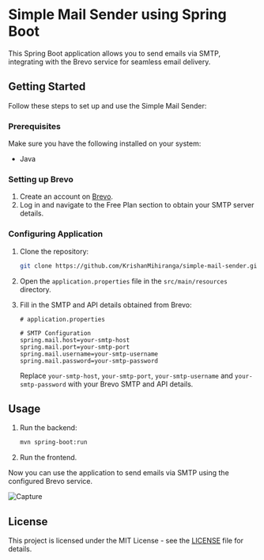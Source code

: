 # Simple Mail Sender using Spring Boot

This Spring Boot application allows you to send emails via SMTP, integrating with the Brevo service for seamless email delivery.

## Getting Started

Follow these steps to set up and use the Simple Mail Sender:

### Prerequisites

Make sure you have the following installed on your system:

- Java

### Setting up Brevo

1. Create an account on [Brevo](https://app.brevo.com/).
2. Log in and navigate to the Free Plan section to obtain your SMTP server details.

### Configuring Application

1. Clone the repository:

    ```bash
    git clone https://github.com/KrishanMihiranga/simple-mail-sender.git
    ```

2. Open the `application.properties` file in the `src/main/resources` directory.

3. Fill in the SMTP and API details obtained from Brevo:

    ```properties
    # application.properties

    # SMTP Configuration
    spring.mail.host=your-smtp-host
    spring.mail.port=your-smtp-port
    spring.mail.username=your-smtp-username
    spring.mail.password=your-smtp-password

    ```

   Replace `your-smtp-host`, `your-smtp-port`, `your-smtp-username` and `your-smtp-password` with your Brevo SMTP and API details.

## Usage

1. Run the backend:

    ```bash
    mvn spring-boot:run
    ```

2. Run the frontend.

Now you can use the application to send emails via SMTP using the configured Brevo service.



![Capture](https://github.com/KrishanMihiranga/simple-mail-sender/assets/119467538/97711152-634e-4c07-b7ac-0ac384b7988e)

## License

This project is licensed under the MIT License - see the [LICENSE](LICENSE) file for details.
